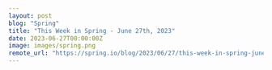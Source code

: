 ```yaml
---
layout: post
blog: "Spring"
title: "This Week in Spring - June 27th, 2023"
date: 2023-06-27T00:00:00Z
image: images/spring.png
remote_url: "https://spring.io/blog/2023/06/27/this-week-in-spring-june-27th-2023"
---
```

